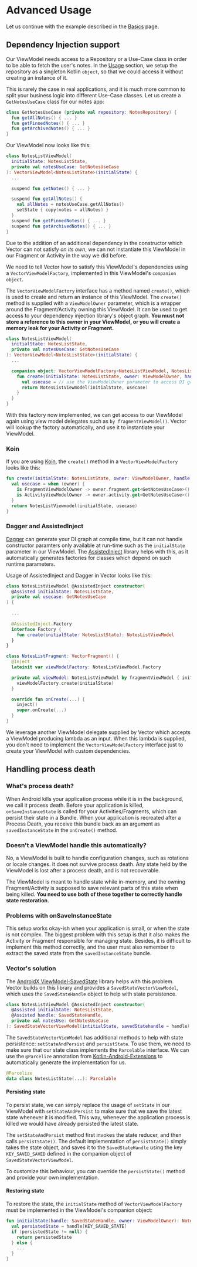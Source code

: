 # Advanced Usage

Let us continue with the example described in the [Basics](basics.md) page.

## Dependency Injection support

Our ViewModel needs access to a Repository or a Use-Case class in order to be able to fetch the user's notes. In the [Usage](basics.md) section, we setup the repository as a singleton Kotlin `object`, so that we could access it without creating an instance of it.

This is rarely the case in real applications, and it is much more common to split your business logic into different Use-Case classes. Let us create a `GetNotesUseCase` class for our notes app:

```kotlin
class GetNotesUseCase (private val repository: NotesRepository) {
  fun getAllNotes() { ... }
  fun getPinnedNotes() { ... }
  fun getArchivedNotes() { ... }
}
```

Our ViewModel now looks like this:

```kotlin
class NotesListViewModel(
  initialState: NotesListState,
  private val notesUseCase: GetNotesUseCase
): VectorViewModel<NotesListState>(initialState) {
  ...

  suspend fun getNotes() { ... }

  suspend fun getAllNotes() {
    val allNotes = notesUseCase.getAllNotes()
    setState { copy(notes = allNotes) }
  }
  suspend fun getPinnedNotes() { ... }
  suspend fun getArchivedNotes() { ... }
}
```

Due to the addition of an additional dependency in the constructor which Vector can not satisfy *on its own*, we can not instantiate this ViewModel in our Fragment or Activity in the way we did before.

We need to tell Vector how to satisfy this ViewModel's dependencies using a `VectorViewModelFactory`, implemented in this ViewModel's `companion object`.

The `VectorViewModelFactory` interface has a method named `create()`, which is used to create and return an instance of this ViewModel. The `create()` method is supplied with a `ViewModelOwner` parameter, which is a wrapper around the Fragment/Activity owning this ViewModel. It can be used to get access to your dependency injection library's object graph. **You must not store a reference to this owner in your ViewModel, or you will create a memory leak for your Activity or Fragment.**

```kotlin
class NotesListViewModel(
  initialState: NotesListState,
  private val notesUseCase: GetNotesUseCase
): VectorViewModel<NotesListState>(initialState) {
  ...

  companion object: VectorViewModelFactory<NotesListViewModel, NotesListState> {
    fun create(initialState: NotesListState, owner: ViewModelOwner, handle: SavedStateHandle): NotesListViewModel? { 
      val usecase = // use the ViewModelOwner parameter to access DI graph and get GetNotesUseCase
      return NotesListViewmodel(initialState, usecase)
    }
  }
}
```

With this factory now implemented, we can get access to our ViewModel again using view model delegates such as `by fragmentViewModel()`. Vector will lookup the factory automatically, and use it to instantiate your ViewModel.

### Koin

If you are using [Koin](https://insert-koin.io), the `create()` method in a `VectorViewModelFactory` looks like this:

```kotlin
fun create(initialState: NotesListState, owner: ViewModelOwner, handle: SavedStateHandle): NotesListViewModel? {
  val usecase = when (owner) {
    is FragmentViewModelOwner -> owner.fragment.get<GetNotesUseCase>() // `get` extension method from Koin
    is ActivityViewModelOwner -> owner.activity.get<GetNotesUseCase>()
  }
  return NotesListViewmodel(initialState, usecase)
}
```

### Dagger and AssistedInject

[Dagger](https://github.com/google/dagger) can generate your DI graph at compile time, but it can not handle constructor paramters only available at run-time such as the `initialState` parameter in our ViewModel. The [AssistedInject](https://github.com/square/AssistedInject) library helps with this, as it automatically generates factories for classes which depend on such runtime parameters.

Usage of AssistedInject and Dagger in Vector looks like this:

```kotlin
class NotesListViewModel @AssistedInject constructor(
  @Assisted initialState: NotesListState,
  private val usecase: GetNotesUseCase
) {
  
  ...

  @AssistedInject.Factory
  interface Factory {
    fun create(initialState: NotesListState): NotesListViewModel
  }
}

class NotesListFragment: VectorFragment() {
  @Inject
  lateinit var viewModelFactory: NotesListViewModel.Factory

  private val viewModel: NotesListViewModel by fragmentViewModel { initialState, savedStateHandle ->
    viewModelFactory.create(initialState)
  }

  override fun onCreate(...) {
    inject()
    super.onCreate(...)
  }
}
```

We leverage another ViewModel delegate supplied by Vector which accepts a ViewModel producing lambda as an input. When this lambda is supplied, you don't need to implement the `VectorViewModelFactory` interface just to create your ViewModel with custom dependencies.

## Handling process death

### What's process death?

When Android kills your application process while it is in the background, we call it process death. Before your application is killed, `onSaveInstanceState` is called for your Activities/Fragments, which can persist their state in a Bundle. When your application is recreated after a Process Death, you receive this bundle back as an argument as `savedInstanceState` in the `onCreate()` method.

### Doesn't a ViewModel handle this automatically?

No, a ViewModel is built to handle configuration changes, such as rotations or locale changes. It does not survive process death. Any state held by the ViewModel is lost after a process death, and is not recoverable.

The ViewModel is meant to handle state while in-memory, and the owning Fragment/Activity is supposed to save relevant parts of this state when being killed. **You need to use both of these together to correctly handle state restoration**.

### Problems with onSaveInstanceState

This setup works okay-ish when your application is small, or when the state is not complex. The biggest problem with this setup is that it also makes the Activity or Fragment responsible for managing state. Besides, it is difficult to implement this method correctly, and the user must also remember to extract the saved state from the `savedInstanceState` bundle.

### Vector's solution

The [AndroidX ViewModel-SavedState](https://developer.android.com/topic/libraries/architecture/viewmodel-savedstate) library helps with this problem. Vector builds on this library and provides a `SavedStateVectorViewModel`, which uses the `SavedStateHandle` object to help with state persistence.

```kotlin
class NotesListViewModel @AssistedInject constructor(
  @Assisted initialState: NotesListState,
  @Assisted handle: SavedStateHandle,
  private val notesUse: GetNotesUseCase
): SavedStateVectorViewModel(intitialState, savedStatehandle = handle)
```

The `SavedStateVectorVieWModel` has additional methods to help with state persistence: `setStateAndPersist` and `persistState`.
To use them, we need to make sure that our state class implements the `Parcelable` interface. We can use the `@Parcelize` annotation from [Kotlin-Android-Extensions](https://kotlinlang.org/docs/tutorials/android-plugin.html) to automatically generate the implementation for us.

```kotlin
@Parcelize
data class NotesListState(...): Parcelable
```

#### Persisting state

To persist state, we can simply replace the usage of `setState` in our ViewModel with `setStateAndPersist` to make sure that we save the latest state whenever it is modified. This way, whenever the application process is killed we would have already persisted the latest state.

The `setStateAndPersist` method first invokes the state reducer, and then calls `persistState()`. The default implementation of `persistState()` simply takes the state object, and saves it to the `SavedStateHandle` using the key `KEY_SAVED_SAVED` defined in the companion object of `SavedStateVectorViewModel`.

To customize this behaviour, you can override the `persistState()` method and provide your own implementation.

#### Restoring state

To restore the state, the `initialState` method of `VectorViewModelFactory` must be implemented in the ViewModel's companion object:

```kotlin
fun initialState(handle: SavedStateHandle, owner: ViewModelOwner): NotesListState? {
  val persistedState = handle[KEY_SAVED_STATE]
  if (persistedState != null) {
    return persistedState
  } else {
    ...
  }
}
```
